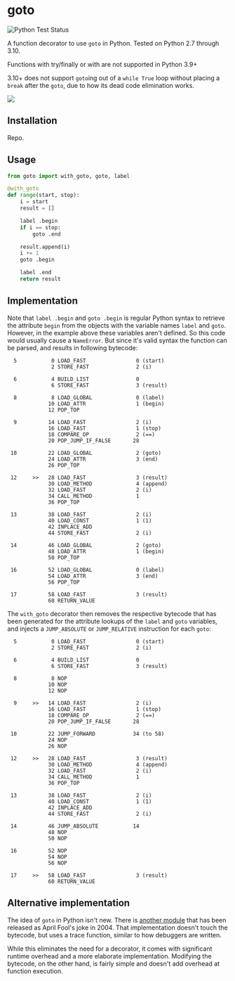 # goto

![Python Test Status](https://github.com/SaladDais/python-goto/workflows/Run%20Python%20Tests/badge.svg)

A function decorator to use `goto` in Python.
Tested on Python 2.7 through 3.10.

Functions with try/finally or with are not supported in Python 3.9+

3.10+ does not support `goto`ing out of a `while True` loop without placing a `break` after the `goto`, due
to how its dead code elimination works.


[![](https://imgs.xkcd.com/comics/goto.png)](https://xkcd.com/292/)

## Installation

Repo.

## Usage

```python
from goto import with_goto, goto, label

@with_goto
def range(start, stop):
    i = start
    result = []

    label .begin
    if i == stop:
        goto .end

    result.append(i)
    i += 1
    goto .begin

    label .end
    return result
```

## Implementation

Note that `label .begin` and `goto .begin` is regular Python syntax to retrieve
the attribute `begin` from the objects with the variable names `label` and
`goto`. However, in the example above these variables aren't defined.
So this code would usually cause a `NameError`. But since it's valid
syntax the function can be parsed, and results in following bytecode:


```
  5           0 LOAD_FAST                0 (start)
              2 STORE_FAST               2 (i)

  6           4 BUILD_LIST               0
              6 STORE_FAST               3 (result)

  8           8 LOAD_GLOBAL              0 (label)
             10 LOAD_ATTR                1 (begin)
             12 POP_TOP

  9          14 LOAD_FAST                2 (i)
             16 LOAD_FAST                1 (stop)
             18 COMPARE_OP               2 (==)
             20 POP_JUMP_IF_FALSE       28

 10          22 LOAD_GLOBAL              2 (goto)
             24 LOAD_ATTR                3 (end)
             26 POP_TOP

 12     >>   28 LOAD_FAST                3 (result)
             30 LOAD_METHOD              4 (append)
             32 LOAD_FAST                2 (i)
             34 CALL_METHOD              1
             36 POP_TOP

 13          38 LOAD_FAST                2 (i)
             40 LOAD_CONST               1 (1)
             42 INPLACE_ADD
             44 STORE_FAST               2 (i)

 14          46 LOAD_GLOBAL              2 (goto)
             48 LOAD_ATTR                1 (begin)
             50 POP_TOP

 16          52 LOAD_GLOBAL              0 (label)
             54 LOAD_ATTR                3 (end)
             56 POP_TOP

 17          58 LOAD_FAST                3 (result)
             60 RETURN_VALUE
```

The `with_goto` decorator then removes the respective bytecode that has been
generated for the attribute lookups of the `label` and `goto` variables, and
injects a `JUMP_ABSOLUTE` or `JUMP_RELATIVE` instruction for each `goto`:

```
  5           0 LOAD_FAST                0 (start)
              2 STORE_FAST               2 (i)

  6           4 BUILD_LIST               0
              6 STORE_FAST               3 (result)

  8           8 NOP
             10 NOP
             12 NOP

  9     >>   14 LOAD_FAST                2 (i)
             16 LOAD_FAST                1 (stop)
             18 COMPARE_OP               2 (==)
             20 POP_JUMP_IF_FALSE       28

 10          22 JUMP_FORWARD            34 (to 58)
             24 NOP
             26 NOP

 12     >>   28 LOAD_FAST                3 (result)
             30 LOAD_METHOD              4 (append)
             32 LOAD_FAST                2 (i)
             34 CALL_METHOD              1
             36 POP_TOP

 13          38 LOAD_FAST                2 (i)
             40 LOAD_CONST               1 (1)
             42 INPLACE_ADD
             44 STORE_FAST               2 (i)

 14          46 JUMP_ABSOLUTE           14
             48 NOP
             50 NOP

 16          52 NOP
             54 NOP
             56 NOP

 17     >>   58 LOAD_FAST                3 (result)
             60 RETURN_VALUE
```

## Alternative implementation

The idea of `goto` in Python isn't new.
There is [another module](http://entrian.com/goto/) that has been released
as April Fool's joke in 2004. That implementation doesn't touch the bytecode,
but uses a trace function, similar to how debuggers are written.

While this eliminates the need for a decorator, it comes with significant
runtime overhead and a more elaborate implementation. Modifying the bytecode,
on the other hand, is fairly simple and doesn't add overhead at function
execution.
